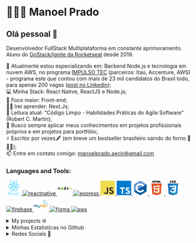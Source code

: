 # 🚀👨‍💻 Manoel Prado
## Olá pessoal 👋
Desenvolvedor FullStack Multiplataforma em constante aprimoramento. Aluno do <a href="https://rocketseat.com.br/" target="_blank">GoStack/Ignite da Rocketseat</a> desde 2019.

  🌱   Atualmente estou especializando em: Backend Node.js e tecnologia em nuvem AWS, no programa <a href="https://www.linkedin.com/posts/impulso-tec_tecnologia-sucesso-impulsotec-activity-6896462263260459008-pTBU?utm_source=linkedin_share&utm_medium=member_desktop_web" target="_blank">IMPULSO TEC</a> (parceiros: Itaú, Accenture, AWS) - programa este que contou com mais de 23 mil candidatos do Brasil todo, para apenas 200 vagas (<a href="https://www.linkedin.com/posts/manoel-de-oliveira-prado-neto-373796210_desenvolvimento-project-accenture-activity-6912769466887987200-2l92?utm_source=linkedin_share&utm_medium=member_desktop_web" target="_blank">post no Linkedin</a>);
 <br/> 💻 Minha Stack: React Native, ReactJS e Node.js;
 <br/> 💪 Foco maior: Front-end; 
 <br/> 🦸‍♂️   Irei aprender: Next.Js;
 <br/> 📓   Leitura atual: "Código Limpo - Habilidades Práticas do Agile Software" (Robert C. Martin);
 <br/> 📱   Busco sempre aplicar meus conhecimentos em projetos profissionais próprios e em projetos para portfólio;
 <br/> ⚡ Escritor por vezes🖋️ (em breve um bestseller brasileiro saindo do forno 📖🤞🏻);
 <br/> 📫   Entre em contato comigo: manoelprado.aecjr@gmail.com

<h3 align="left">Languages and Tools:</h3>
<p align="left"> <a href="https://reactjs.org/" target="_blank"> <img src="https://raw.githubusercontent.com/devicons/devicon/master/icons/react/react-original-wordmark.svg" alt="react" width="40" height="40"/> </a> <a href="https://reactnative.dev/" target="_blank"> <img src="https://reactnative.dev/img/header_logo.svg" alt="reactnative" width="40" height="40"/> </a> <a href="https://nodejs.org" target="_blank"> <img src="https://raw.githubusercontent.com/devicons/devicon/master/icons/nodejs/nodejs-original-wordmark.svg" alt="nodejs" width="40" height="40"/> </a> <a href="https://expressjs.com/pt-br/" target="_blank"> <img alt="express" src="https://www.vectorlogo.zone/logos/expressjs/expressjs-ar21.svg" width="80" height="40"/> </a> <a href="https://developer.mozilla.org/en-US/docs/Web/JavaScript" target="_blank"> <img src="https://raw.githubusercontent.com/devicons/devicon/master/icons/javascript/javascript-original.svg" alt="javascript" width="40" height="40"/> </a> <a href="https://www.typescriptlang.org/" target="_blank"> <img src="https://raw.githubusercontent.com/devicons/devicon/master/icons/typescript/typescript-original.svg" alt="typescript" width="40" height="40"/> </a> <a href="https://www.cprogramming.com/" target="_blank"> <img src="https://raw.githubusercontent.com/devicons/devicon/master/icons/c/c-original.svg" alt="c" width="40" height="40"/> </a> <a href="https://www.w3.org/html/" target="_blank"> <img src="https://raw.githubusercontent.com/devicons/devicon/master/icons/html5/html5-original-wordmark.svg" alt="html5" width="40" height="40"/> </a> <a href="https://www.w3schools.com/css/" target="_blank"> <img src="https://raw.githubusercontent.com/devicons/devicon/master/icons/css3/css3-original-wordmark.svg" alt="css3" width="40" height="40"/> </a> <a href="https://firebase.google.com/" target="_blank"> <img src="https://www.vectorlogo.zone/logos/firebase/firebase-icon.svg" alt="firebase" width="40" height="40"/> </a> <a href="https://www.mysql.com/" target="_blank"> <img src="https://raw.githubusercontent.com/devicons/devicon/master/icons/mysql/mysql-original-wordmark.svg" alt="mysql" width="40" height="40"/> </a> <a href="https://www.figma.com/" target="_blank"> <img src="https://www.vectorlogo.zone/logos/figma/figma-icon.svg" alt="figma" width="40" height="40"/> </a> <a href="https://aws.amazon.com/pt/" target="_blank"> <img src="https://www.vectorlogo.zone/logos/amazon_aws/amazon_aws-ar21.svg" alt="aws" width="80" height="40"/> </a> </p>

<details>
    <summary>My projects 🌐</summary>
  
---
## JavaScript+Html+Css (Web)
<a href="https://sorveteriachaplin.com.br/" target="_blank"> <img src="https://i.ibb.co/pn1PQkJ/chaplinwhite.png" alt="sorveteriachaplin" width="199" height="80"/></a>
<img src="https://i.ibb.co/D4mPv3G/space.png" width="9" height="80"/>
<a href="https://santamariadoouro.com.br/" target="_blank"> <img src="https://i.ibb.co/kKBV3Qf/santamariadoouro.png" alt="santamariadoouro" width="85" height="80"/></a>
<img src="https://i.ibb.co/D4mPv3G/space.png" width="9" height="80"/>
<a href="https://easypcformat.com.br/" target="_blank"> <img src="https://i.ibb.co/6rNv16Q/logo-1.png" alt="easypcformat" width="166" height="80"/></a>
  
## React (Web)
<a href="https://github.com/ManoelPradoMark22/whatsappclone" target="_blank"> <img src="https://i.ibb.co/yBRSsL5/WHATSappclone.png" alt="whatsappclone" width="242" height="100"/></a>
<img src="https://i.ibb.co/D4mPv3G/space.png" width="9" height="100"/>
<a href="https://github.com/ManoelPradoMark22/ambevinovationgamewebclientpage" target="_blank"> <img src="https://i.ibb.co/C73qxh4/foradacaixa.png" alt="foradacaixa" width="242" height="100"/></a>
  
## React-Native (Mobile)
<a href="https://github.com/ManoelPradoMark22/ignite_reactNative_gofinances_project2" target="_blank"> <img src="https://i.ibb.co/Z2Z21Bx/gofinances.png" alt="goFinances" width="169" height="150"/></a>
<img src="https://i.ibb.co/D4mPv3G/space.png" width="9" height="100"/>
<a href="https://github.com/ManoelPradoMark22/app-GoBarber-Mobile" target="_blank"> <img src="https://i.ibb.co/tpRxgzx/gobarbermobile.png" alt="gobarbermobile" width="155" height="150"/></a>
<img src="https://i.ibb.co/D4mPv3G/space.png" width="9" height="100"/>
  
  
</details>

 <details>
    <summary>Minhas Estatísticas no Github</summary>

---

[![Manoel Prado github stats](https://github-readme-stats.vercel.app/api?username=manoelpradomark22&include_all_commits=true&theme=dark&show_icons=true&icon_color=ad221d&hide_border=0&title_color=ad221d)](https://github.com/manoelpradomark22)

<p><img align="center" src="https://github-readme-stats.vercel.app/api/top-langs?username=manoelpradomark22&theme=dark&show_icons=true&locale=en&layout=compact" alt="manoelpradomark22" /></p>

<p><img align="center" src="https://github-readme-streak-stats.herokuapp.com/?user=manoelpradomark22&theme=dark" alt="manoelpradomark22" /></p>

[![trophy](https://github-profile-trophy.vercel.app/?username=manoelpradomark22&theme=dracula)](https://github.com/ryo-ma/github-profile-trophy)

</details>

<details>
    <summary>Redes Sociais 👥</summary>
  
---
<a href="https://app.rocketseat.com.br/me/manoel-prado" target="_blank"> <img src="https://i.ibb.co/fk9PcbD/rocket.jpg" alt="rocketseat" width="105" height="28"/></a>
<a href="https://www.linkedin.com/in/manoel-de-oliveira-prado-neto-373796210/" target="_blank"> <img src="https://img.shields.io/badge/LinkedIn-0077B5?style=for-the-badge&logo=linkedin&logoColor=white" alt="linkedin"/></a>
</details>
